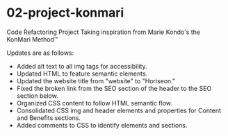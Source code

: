 # 02-project-konmari
Code Refactoring Project
Taking inspiration from Marie Kondo's the KonMari Method™

Updates are as follows:

<ul>
<li>Added alt text to all img tags for accessibility.</li>
<li>Updated HTML to feature semantic elements.</li>
<li>Updated the website title from "website" to "Horiseon."</li>
<li>Fixed the broken link from the SEO section of the header to the SEO section below.</li>
<li>Organized CSS content to follow HTML semantic flow.</li>
<li>Consolidated CSS img and header elements and properties for Content and Benefits sections.</li>
<li>Added comments to CSS to identify elements and sections.</li>
</ul>
